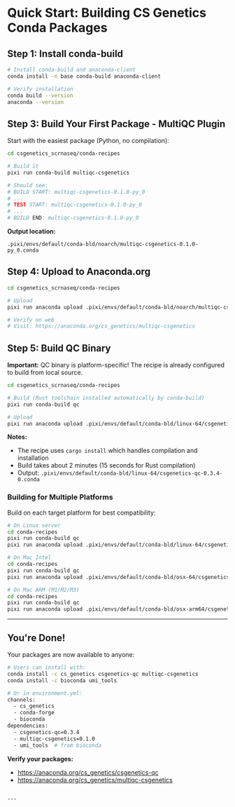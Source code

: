 # Quick Start: Building CS Genetics Conda Packages

## Step 1: Install conda-build

```bash
# Install conda-build and anaconda-client
conda install -n base conda-build anaconda-client

# Verify installation
conda build --version
anaconda --version
```


## Step 3: Build Your First Package - MultiQC Plugin

Start with the easiest package (Python, no compilation):

```bash
cd csgenetics_scrnaseq/conda-recipes

# Build it
pixi run conda-build multiqc-csgenetics

# Should see:
# BUILD START: multiqc-csgenetics-0.1.0-py_0
# ...
# TEST START: multiqc-csgenetics-0.1.0-py_0
# ...
# BUILD END: multiqc-csgenetics-0.1.0-py_0
```

**Output location:**
```
.pixi/envs/default/conda-bld/noarch/multiqc-csgenetics-0.1.0-py_0.conda
```

## Step 4: Upload to Anaconda.org

```bash
cd csgenetics_scrnaseq/conda-recipes

# Upload
pixi run anaconda upload .pixi/envs/default/conda-bld/noarch/multiqc-csgenetics-0.1.0-py_0.conda --user cs_genetics

# Verify on web
# Visit: https://anaconda.org/cs_genetics/multiqc-csgenetics
```


## Step 5: Build QC Binary

**Important:** QC binary is platform-specific! The recipe is already configured to build from local source.

```bash
cd csgenetics_scrnaseq/conda-recipes

# Build (Rust toolchain installed automatically by conda-build)
pixi run conda-build qc

# Upload
pixi run anaconda upload .pixi/envs/default/conda-bld/linux-64/csgenetics-qc-0.3.4-0.conda --user cs_genetics
```

**Notes:**
- The recipe uses `cargo install` which handles compilation and installation
- Build takes about 2 minutes (15 seconds for Rust compilation)
- Output: `.pixi/envs/default/conda-bld/linux-64/csgenetics-qc-0.3.4-0.conda`

### Building for Multiple Platforms

Build on each target platform for best compatibility:

```bash
# On Linux server
cd conda-recipes
pixi run conda-build qc
pixi run anaconda upload .pixi/envs/default/conda-bld/linux-64/csgenetics-qc-0.3.4-0.conda --user cs_genetics

# On Mac Intel
cd conda-recipes
pixi run conda-build qc
pixi run anaconda upload .pixi/envs/default/conda-bld/osx-64/csgenetics-qc-0.3.4-0.conda --user cs_genetics

# On Mac ARM (M1/M2/M3)
cd conda-recipes
pixi run conda-build qc
pixi run anaconda upload .pixi/envs/default/conda-bld/osx-arm64/csgenetics-qc-0.3.4-0.conda --user cs_genetics
```

---

## You're Done!

Your packages are now available to anyone:

```bash
# Users can install with:
conda install -c cs_genetics csgenetics-qc multiqc-csgenetics
conda install -c bioconda umi_tools

# Or in environment.yml:
channels:
  - cs_genetics
  - conda-forge
  - bioconda
dependencies:
  - csgenetics-qc=0.3.4
  - multiqc-csgenetics=0.1.0
  - umi_tools  # from bioconda
```

**Verify your packages:**
- https://anaconda.org/cs_genetics/csgenetics-qc
- https://anaconda.org/cs_genetics/multiqc-csgenetics
```

---
